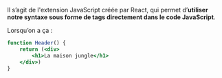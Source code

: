 Il s’agit de l'extension JavaScript créée par React, qui permet d’**utiliser notre syntaxe sous forme de tags directement dans le code JavaScript**.

Lorsqu’on a ça :

``` jsx
function Header() {
    return (<div>
        <h1>La maison jungle</h1>
    </div>)
}
```
